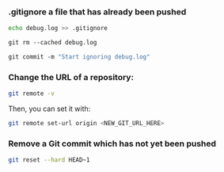 ### .gitignore a file that has already been pushed

```bash
echo debug.log >> .gitignore

git rm --cached debug.log

git commit -m "Start ignoring debug.log"
```

### Change the URL of a repository:

```bash
git remote -v
```

Then, you can set it with:

```bash
git remote set-url origin <NEW_GIT_URL_HERE>
```

### Remove a Git commit which has not yet been pushed

```bash
git reset --hard HEAD~1
```
